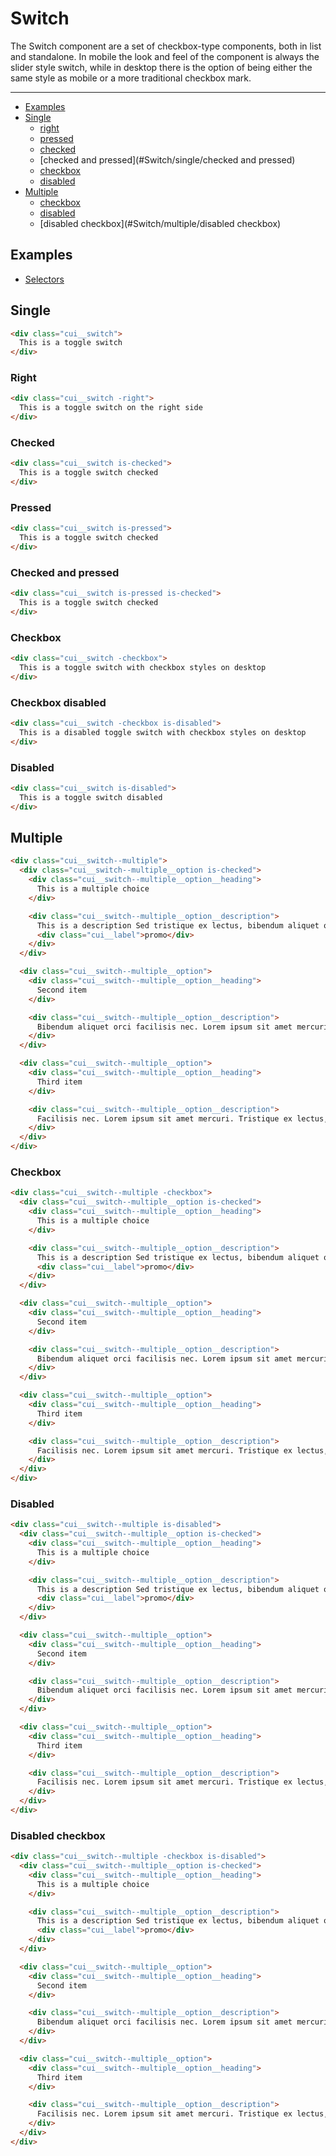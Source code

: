 # Switch

The Switch component are a set of checkbox-type components, both in list and standalone. In mobile the look and feel of the component is always the slider style switch, while in desktop there is the option of being either the same style as mobile or a more traditional checkbox mark.

___

- [Examples](#Switch/examples)
- [Single](#Switch/single)
  - [right](#Switch/single/right)
  - [pressed](#Switch/single/pressed)
  - [checked](#Switch/single/checked)
  - [checked and pressed](#Switch/single/checked and pressed)
  - [checkbox](#Switch/single/checkbox)
  - [disabled](#Switch/single/disabled)
- [Multiple](#Switch/multiple)
  - [checkbox](#Switch/multiple/checkbox)
  - [disabled](#Switch/multiple/disabled)
  - [disabled checkbox](#Switch/multiple/disabled checkbox)

<a name="Switch/examples"></a>
## Examples

- [Selectors](examples/base/selectors.html)

<a name="Switch/single"></a>
## Single

```html
<div class="cui__switch">
  This is a toggle switch
</div>
```

<a name="Switch/single/right"></a>
### Right

```html
<div class="cui__switch -right">
  This is a toggle switch on the right side
</div>
```

<a name="Switch/single/checked"></a>
### Checked

```html
<div class="cui__switch is-checked">
  This is a toggle switch checked
</div>
```

<a name="Switch/single/pressed"></a>
### Pressed

```html
<div class="cui__switch is-pressed">
  This is a toggle switch checked
</div>
```

<a name="Switch/single/checked and pressed"></a>
### Checked and pressed

```html
<div class="cui__switch is-pressed is-checked">
  This is a toggle switch checked
</div>
```

<a name="Switch/single/checkbox"></a>
### Checkbox

```html
<div class="cui__switch -checkbox">
  This is a toggle switch with checkbox styles on desktop
</div>
```

<a name="Switch/single/checkbox disabled"></a>
### Checkbox disabled

```html
<div class="cui__switch -checkbox is-disabled">
  This is a disabled toggle switch with checkbox styles on desktop
</div>
```

<a name="Switch/single/disabled"></a>
### Disabled

```html
<div class="cui__switch is-disabled">
  This is a toggle switch disabled
</div>
```

<a name="Switch/multiple"></a>
## Multiple

```html
<div class="cui__switch--multiple">
  <div class="cui__switch--multiple__option is-checked">
    <div class="cui__switch--multiple__option__heading">
      This is a multiple choice
    </div>

    <div class="cui__switch--multiple__option__description">
      This is a description Sed tristique ex lectus, bibendum aliquet orci facilisis nec. Lorem ipsum sit amet mercuri.
      <div class="cui__label">promo</div>
    </div>  
  </div>

  <div class="cui__switch--multiple__option">
    <div class="cui__switch--multiple__option__heading">
      Second item
    </div>

    <div class="cui__switch--multiple__option__description">
      Bibendum aliquet orci facilisis nec. Lorem ipsum sit amet mercuri.
    </div>   
  </div>

  <div class="cui__switch--multiple__option">
    <div class="cui__switch--multiple__option__heading">
      Third item
    </div>

    <div class="cui__switch--multiple__option__description">
      Facilisis nec. Lorem ipsum sit amet mercuri. Tristique ex lectus, bibendum aliquet orci facilisis nec.
    </div>   
  </div>
</div>
```

<a name="Switch/multiple/checkbox"></a>
### Checkbox

```html
<div class="cui__switch--multiple -checkbox">
  <div class="cui__switch--multiple__option is-checked">
    <div class="cui__switch--multiple__option__heading">
      This is a multiple choice
    </div>

    <div class="cui__switch--multiple__option__description">
      This is a description Sed tristique ex lectus, bibendum aliquet orci facilisis nec. Lorem ipsum sit amet mercuri.
      <div class="cui__label">promo</div>
    </div>  
  </div>

  <div class="cui__switch--multiple__option">
    <div class="cui__switch--multiple__option__heading">
      Second item
    </div>

    <div class="cui__switch--multiple__option__description">
      Bibendum aliquet orci facilisis nec. Lorem ipsum sit amet mercuri.
    </div>   
  </div>

  <div class="cui__switch--multiple__option">
    <div class="cui__switch--multiple__option__heading">
      Third item
    </div>

    <div class="cui__switch--multiple__option__description">
      Facilisis nec. Lorem ipsum sit amet mercuri. Tristique ex lectus, bibendum aliquet orci facilisis nec.
    </div>   
  </div>
</div>
```

<a name="Switch/multiple/disabled"></a>
### Disabled

```html
<div class="cui__switch--multiple is-disabled">
  <div class="cui__switch--multiple__option is-checked">
    <div class="cui__switch--multiple__option__heading">
      This is a multiple choice
    </div>

    <div class="cui__switch--multiple__option__description">
      This is a description Sed tristique ex lectus, bibendum aliquet orci facilisis nec. Lorem ipsum sit amet mercuri.
      <div class="cui__label">promo</div>
    </div>  
  </div>

  <div class="cui__switch--multiple__option">
    <div class="cui__switch--multiple__option__heading">
      Second item
    </div>

    <div class="cui__switch--multiple__option__description">
      Bibendum aliquet orci facilisis nec. Lorem ipsum sit amet mercuri.
    </div>   
  </div>

  <div class="cui__switch--multiple__option">
    <div class="cui__switch--multiple__option__heading">
      Third item
    </div>

    <div class="cui__switch--multiple__option__description">
      Facilisis nec. Lorem ipsum sit amet mercuri. Tristique ex lectus, bibendum aliquet orci facilisis nec.
    </div>   
  </div>
</div>
```

<a name="Switch/multiple/disabled checkbox"></a>
### Disabled checkbox

```html
<div class="cui__switch--multiple -checkbox is-disabled">
  <div class="cui__switch--multiple__option is-checked">
    <div class="cui__switch--multiple__option__heading">
      This is a multiple choice
    </div>

    <div class="cui__switch--multiple__option__description">
      This is a description Sed tristique ex lectus, bibendum aliquet orci facilisis nec. Lorem ipsum sit amet mercuri.
      <div class="cui__label">promo</div>
    </div>  
  </div>

  <div class="cui__switch--multiple__option">
    <div class="cui__switch--multiple__option__heading">
      Second item
    </div>

    <div class="cui__switch--multiple__option__description">
      Bibendum aliquet orci facilisis nec. Lorem ipsum sit amet mercuri.
    </div>   
  </div>

  <div class="cui__switch--multiple__option">
    <div class="cui__switch--multiple__option__heading">
      Third item
    </div>

    <div class="cui__switch--multiple__option__description">
      Facilisis nec. Lorem ipsum sit amet mercuri. Tristique ex lectus, bibendum aliquet orci facilisis nec.
    </div>   
  </div>
</div>
```

